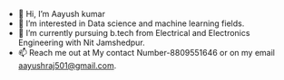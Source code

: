- 👋 Hi, I’m Aayush kumar
- 👀 I’m interested in Data science and machine learning fields.
- 🌱 I’m currently pursuing b.tech from Electrical and Electronics Engineering with Nit Jamshedpur.
- 📫 Reach me out at My contact Number-8809551646 or on my email aayushraj501@gmail.com.

<!---
Aayushkumar7/Aayushkumar7 is a ✨ special ✨ repository because its `README.md` (this file) appears on your GitHub profile.
You can click the Preview link to take a look at your changes.
--->
